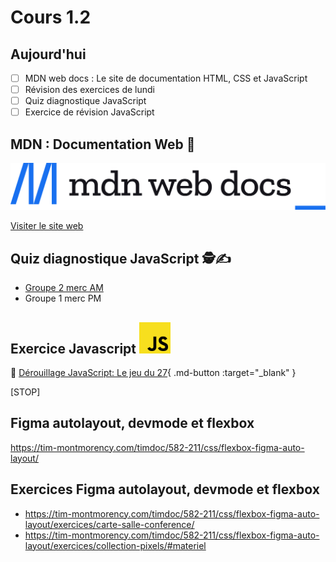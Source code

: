 
# Cours 1.2
<!--https://squidfunk.github.io/mkdocs-material/reference/admonitions/
✏️note, 📄abstract, ℹ️info, 🔥tip, ✔️success, ❔question, ⚠️warning, ❌failure, ⚡danger, 🐞bug, 🧪example, ❜❜quote
-->

## Aujourd'hui

- [ ] MDN web docs : Le site de documentation HTML, CSS et JavaScript
- [ ] Révision des exercices de lundi
- [ ] Quiz diagnostique JavaScript
- [ ] Exercice de révision JavaScript

## MDN : Documentation Web 📄

![](./assets/MDN_Web_Docs_logo.svg)

[Visiter le site web](https://developer.mozilla.org/fr/)

## Quiz diagnostique JavaScript 🕵️✍️

- [Groupe 2 merc AM](https://app.wooclap.com/IBAYPU)
- Groupe 1 merc PM

## Exercice Javascript <img src="./assets/JavaScript_logo.svg" style="width: 50px;">

🎲 [Dérouillage JavaScript: Le jeu du 27](https://tim-montmorency.com/timdoc/582-518MO/exercices/cartes-jeu-du-27/){ .md-button :target="_blank" }


[STOP]

## Figma autolayout, devmode et flexbox
https://tim-montmorency.com/timdoc/582-211/css/flexbox-figma-auto-layout/

## Exercices Figma autolayout, devmode et flexbox

- https://tim-montmorency.com/timdoc/582-211/css/flexbox-figma-auto-layout/exercices/carte-salle-conference/ 
- https://tim-montmorency.com/timdoc/582-211/css/flexbox-figma-auto-layout/exercices/collection-pixels/#materiel 